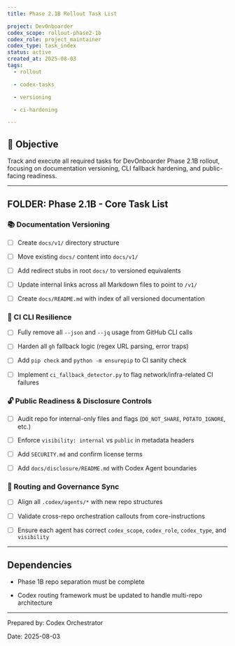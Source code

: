```yaml
---
title: Phase 2.1B Rollout Task List

project: DevOnboarder
codex_scope: rollout-phase2-1b
codex_role: project_maintainer
codex_type: task_index
status: active
created_at: 2025-08-03
tags:
  - rollout

  - codex-tasks

  - versioning

  - ci-hardening

---
```


## 🎯 Objective

Track and execute all required tasks for DevOnboarder Phase 2.1B rollout, focusing on documentation versioning, CLI fallback hardening, and public-facing readiness.

---

## FOLDER: Phase 2.1B - Core Task List

### 📚 Documentation Versioning

* [ ] Create `docs/v1/` directory structure

* [ ] Move existing `docs/` content into `docs/v1/`

* [ ] Add redirect stubs in root `docs/` to versioned equivalents

* [ ] Update internal links across all Markdown files to point to `/v1/`

* [ ] Create `docs/README.md` with index of all versioned documentation

### 🧪 CI CLI Resilience

* [ ] Fully remove all `--json` and `--jq` usage from GitHub CLI calls

* [ ] Harden all `gh` fallback logic (regex URL parsing, error traps)

* [ ] Add `pip check` and `python -m ensurepip` to CI sanity check

* [ ] Implement `ci_fallback_detector.py` to flag network/infra-related CI failures

### 🔓 Public Readiness & Disclosure Controls

* [ ] Audit repo for internal-only files and flags (`DO_NOT_SHARE`, `POTATO_IGNORE`, etc.)

* [ ] Enforce `visibility: internal` vs `public` in metadata headers

* [ ] Add `SECURITY.md` and confirm license terms

* [ ] Add `docs/disclosure/README.md` with Codex Agent boundaries

### 🧭 Routing and Governance Sync

* [ ] Align all `.codex/agents/*` with new repo structures

* [ ] Validate cross-repo orchestration callouts from core-instructions

* [ ] Ensure each agent has correct `codex_scope`, `codex_role`, `codex_type`, and `visibility`

---

##  Dependencies

* Phase 1B repo separation must be complete

* Codex routing framework must be updated to handle multi-repo architecture

---

Prepared by: Codex Orchestrator

Date: 2025-08-03
